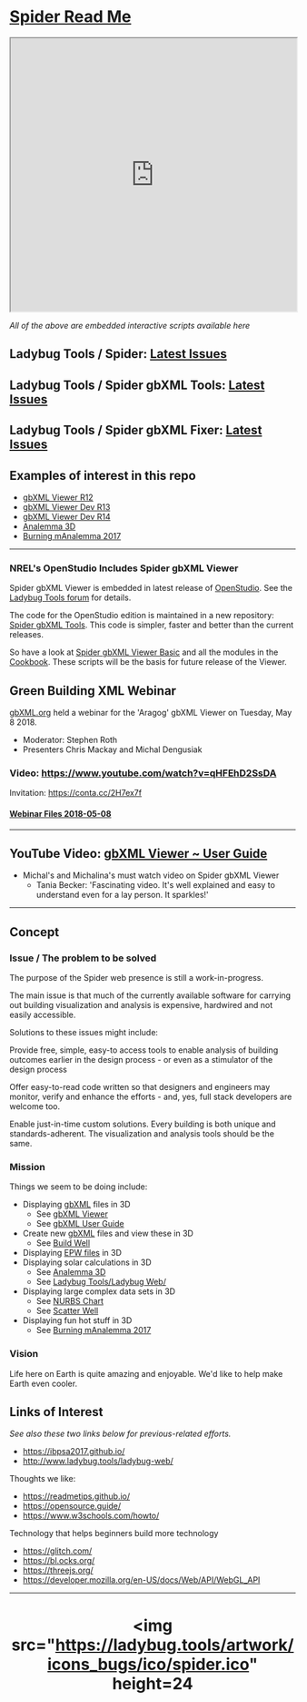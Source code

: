 <span style=display:none; >[You are now in a GitHub source code view - click this link to view Read Me file as a web page]( https://www.ladybug.tools/spider/#README.md "View file as a web page." ) </span>


# [Spider Read Me]( #README.md )


<iframe class=iframeReadMe src=https://www.ladybug.tools/spider/plugins/iframe-carousel-r1.html width=100% height=480 ></iframe>

_All of the above are embedded interactive scripts available here_


## Ladybug Tools / Spider: [Latest Issues]( #plugins/view-github-issues.html )

## Ladybug Tools / Spider gbXML Tools: [Latest Issues]( #plugins/view-github-issues-spider-gbxml-tools.html )

## Ladybug Tools / Spider gbXML Fixer: [Latest Issues]( #plugins/view-github-issues-spider-gbxml-fixer.html )


## Examples of interest in this repo

* [gbXML Viewer R12]( https://www.ladybug.tools/spider/gbxml-viewer/ )
* [gbXML Viewer  Dev R13]( https://www.ladybug.tools/spider/gbxml-viewer/dev/ )
* [gbXML Viewer  Dev R14]( https://www.ladybug.tools/spider/gbxml-viewer/r14/aragog-shortcut.html )
* [Analemma 3D]( https://www.ladybug.tools/spider/analemma3d/index.html )
* [Burning mAnalemma 2017]( https://www.ladybug.tools/spider/burning-manalemma-2017/index.html#r10/burning-manalemma-2017.html#latitude:40.786944,longitude:-119.204444,zoom:11,offsetUTC:-420 )



***

### NREL's OpenStudio Includes Spider gbXML Viewer

Spider gbXML Viewer is embedded in latest release of [OpenStudio]( https://www.openstudio.net/). See the [Ladybug Tools forum]( https://discourse.ladybug.tools/t/spider-gbxml-viewer-embedded-in-openstudio/4129 ) for details.

The code for the OpenStudio edition is maintained in a new repository: [Spider gbXML Tools]( https://www.ladybug.tools/spider-gbxml-tools/ ). This code is simpler, faster and better than the current releases.

So have a look at [Spider gbXML Viewer Basic]( https://www.ladybug.tools/spider-gbxml-tools/gbxml-viewer-basic ) and all the modules in the [Cookbook]( https://www.ladybug.tools/spider-gbxml-tools/#./cookbook/README.md ). These scripts will be the basis for future release of the Viewer.


## Green Building XML Webinar

[gbXML.org]( http://gbxml.org ) held a webinar for the 'Aragog' gbXML Viewer on Tuesday, May 8 2018.
* Moderator: Stephen Roth
* Presenters Chris Mackay and Michal Dengusiak

### Video: https://www.youtube.com/watch?v=qHFEhD2SsDA


Invitation: https://conta.cc/2H7ex7f

#### [Webinar Files 2018-05-08]( http://www.ladybug.tools/spider/index.html#gbxml-viewer/2018-05-08-gbxml-webinar/README.md )

***

## YouTube Video: [gbXML Viewer ~ User Guide]( https://youtu.be/2QHrbuKIkdY )

* Michal's and Michalina's must watch video on Spider gbXML Viewer
	* Tania Becker: 'Fascinating video. It's well explained and easy to understand even for a lay person.  It sparkles!'


***

## Concept

### Issue / The problem to be solved

The purpose of the Spider web presence is still a work-in-progress.

The main issue is that much of the currently available software for carrying out building visualization and analysis is expensive, hardwired and not easily accessible.

Solutions to these issues might include:

Provide free, simple, easy-to access tools to enable analysis of building outcomes earlier in the design process - or even as a stimulator of the design process

Offer easy-to-read code written so that designers and engineers may monitor, verify and enhance the efforts - and, yes, full stack developers are welcome too.

Enable just-in-time custom solutions. Every building is both unique and standards-adherent. The visualization and analysis tools should be the same.

<!-- The general idea is to adapt the practices developed in Christopher Alexander's _et al_ [A Pattern Language]( https://books.google.com/books?id=hwAHmktpk5IC&pg=PR10#v=onepage&q&f=false ) - as summarized on page 10.

> Each pattern describes a problem which occurs over and over again in our environment, and then describes the core of the solution to that problem, in such a way that you can use this solution a million times over, without ever doing it the same way twice.

>Patterns are descriptions of common problems and proposal for the solutions that can be used repeatedly every time the problem is encountered and producing an different outcome.

 -->


### Mission
<!--
* Statement of goals, objectives or strategies, applicable now as well as in the future
-->
Things we seem to be doing include:

* Displaying [gbXML]( http://gbxml.org ) files in 3D
	* See [gbXML Viewer]( http://www.ladybug.tools/spider/gbxml-viewer/ )
	* See [gbXML User Guide]( http://www.ladybug.tools/spider/cookbook/gbxml-user-guide/gbxml-user-guide.html )
* Create new [gbXML]( http://gbxml.org ) files and view these in 3D
	* See [Build Well]( https://rawgit.com/ladybug-tools/spider/master/build-well/ )
* Displaying [EPW files]( https://energyplus.net/weather/simulation ) in 3D
* Displaying solar calculations in 3D
	* See [Analemma 3D]( http://www.ladybug.tools/spider/analemma3d/index.html )
	* See [Ladybug Tools/Ladybug Web/]( http://www.ladybug.tools/ladybug-web/ )
* Displaying large complex data sets in 3D
	* See [NURBS Chart]( http://www.ladybug.tools/spider/cookbook/nurbs-chart/r2/nurbs-chart-random-numbers.html)
	* See [Scatter Well]( http://www.ladybug.tools/spider/cookbook/scatter-well/r1/index.html )
* Displaying fun hot stuff in 3D
	* See [Burning mAnalemma 2017]( https://rawgit.com/ladybug-tools/spider/master/burning-manalemma-2017/index.html#r10/burning-manalemma-2017.html#latitude:40.786944,longitude:-119.204444,zoom:11,offsetUTC:-420 )



### Vision
<!--
* Descriptive picture of a desired future state
-->

Life here on Earth is quite amazing and enjoyable. We'd like to help make Earth even cooler.



## Links of Interest

_See also these two links below for previous-related efforts._

* <https://ibpsa2017.github.io/>
* <http://www.ladybug.tools/ladybug-web/>

Thoughts we like:
* <https://readmetips.github.io/>
* <https://opensource.guide/>
* <https://www.w3schools.com/howto/>

Technology that helps beginners build more technology

* <https://glitch.com/>
* <https://bl.ocks.org/>
* <https://threejs.org/>
* <https://developer.mozilla.org/en-US/docs/Web/API/WebGL_API>


***

# <center title="hello!" ><a href=javascript:window.scrollTo(0,0); style=text-decoration:none; > <img src="https://ladybug.tools/artwork/icons_bugs/ico/spider.ico" height=24 </a></center>

